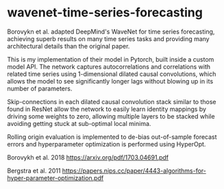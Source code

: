# wavenet-time-series-forecasting
Borovykn et al. adapted DeepMind's WaveNet for time series forecasting, achieving superb results on many time series tasks and providing many architectural details than the original paper. 

This is my implementation of their model in Pytorch, built inside a custom model API. The network captures autocorrelations and correlations with related time series using 1-dimensional dilated causal convolutions, which allows the model to see significantly longer lags without blowing up in its number of parameters. 

Skip-connections in each dilated causal convolution stack similar to those found in ResNet allow the network to easily learn identity mappings by driving some weights to zero, allowing multiple layers to be stacked while avoiding getting stuck at sub-optimal local minima.

Rolling origin evaluation is implemented to de-bias out-of-sample forecast errors and hyperparameter optimization is performed using HyperOpt.

Borovykh et al. 2018
https://arxiv.org/pdf/1703.04691.pdf

Bergstra et al. 2011
https://papers.nips.cc/paper/4443-algorithms-for-hyper-parameter-optimization.pdf
